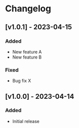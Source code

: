 # Changelog

## [v1.0.1] - 2023-04-15
### Added
- New feature A
- New feature B

### Fixed
- Bug fix X

## [v1.0.0] - 2023-04-14
### Added
- Initial release
